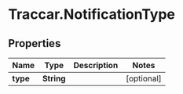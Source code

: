# Traccar.NotificationType

## Properties
Name | Type | Description | Notes
------------ | ------------- | ------------- | -------------
**type** | **String** |  | [optional] 


